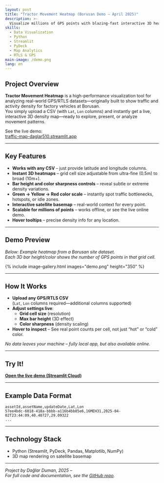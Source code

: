 ```yaml
---
layout: post
title: "Tractor Movement Heatmap (Borusan Demo – April 2025)"
description: >-
  Visualize millions of GPS points with blazing-fast interactive 3D heatmaps. Analyze movement, traffic, or asset density from simple CSVs—on a satellite basemap!
skills:
  - Data Visualization
  - Python
  - Streamlit
  - PyDeck
  - Map Analytics
  - RTLS & GPS
main-image: /demo.png
lang: en
---
```


## Project Overview

**Tractor Movement Heatmap** is a high-performance visualization tool for analyzing real-world GPS/RTLS datasets—originally built to show traffic and activity density for factory vehicles at Borusan.  
You simply upload a CSV (with `Lat`, `Lon` columns) and instantly get a live, interactive 3D density map—ready to explore, present, or analyze movement patterns.

See the live demo:  
[traffic-map-daglar510.streamlit.app](https://traffic-map-daglar510.streamlit.app/)

---

## Key Features

- **Works with any CSV** – just provide latitude and longitude columns.
- **Instant 3D heatmaps** – grid cell size adjustable from ultra-fine (0.5m) to broad (10m+).
- **Bar height and color sharpness controls** – reveal subtle or extreme density variations.
- **Green → Yellow → Red color scale** – instantly spot traffic bottlenecks, hotspots, or idle zones.
- **Interactive satellite basemap** – real-world context for every point.
- **Scalable for millions of points** – works offline, or see the live online demo.
- **Hover tooltips** – precise density info for any location.

---

## Demo Preview

*Below: Example heatmap from a Borusan site dataset.  
Each 3D bar height/color shows the number of GPS points in that grid cell.*

{% include image-gallery.html images="demo.png" height="350" %}

---

## How It Works

- **Upload any GPS/RTLS CSV**  
  (`Lat`, `Lon` columns required—additional columns supported)
- **Adjust settings live**:  
  - **Grid cell size** (resolution)  
  - **Max bar height** (3D effect)  
  - **Color sharpness** (density scaling)
- **Hover to inspect** – See real point counts per cell, not just “hot” or “cold” color.

*No data leaves your machine – fully local app, but also available online.*

---

## Try It!

[**Open the live demo (Streamlit Cloud)**](https://traffic-map-daglar510.streamlit.app/)

---

## Example Data Format

```csv
assetId,assetName,updateDate,Lat,Lon
57ee4bdc-6018-418a-bbbb-a116b4bb85e6,16MEH31,2025-04-02T23:44:09,40.40727,29.09322
...
```

---

## Technology Stack

- Python (Streamlit, PyDeck, Pandas, Matplotlib, NumPy)
- 3D map rendering on satellite basemap

---

*Project by Dağlar Duman, 2025 –  
For full code and documentation, see the [GitHub repo](https://github.com/daglar510/tractor-traffic-heatmap).*